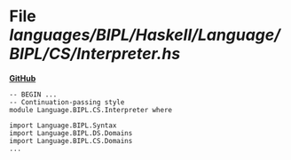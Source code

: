 # File _languages/BIPL/Haskell/Language/BIPL/CS/Interpreter.hs_
**[GitHub](https://github.com/softlang/yas/blob/master/languages/BIPL/Haskell/Language/BIPL/CS/Interpreter.hs)**
```
-- BEGIN ...
-- Continuation-passing style
module Language.BIPL.CS.Interpreter where

import Language.BIPL.Syntax
import Language.BIPL.DS.Domains
import Language.BIPL.CS.Domains
...
```
